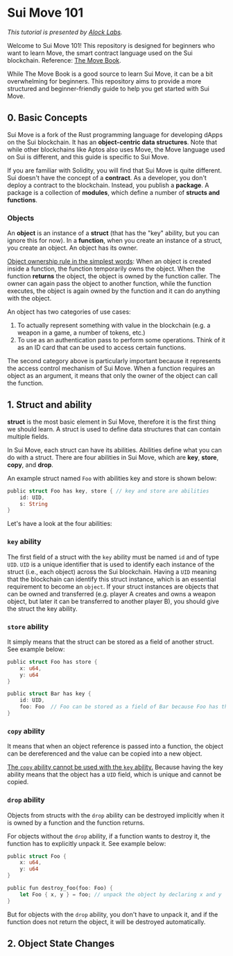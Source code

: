 # Sui Move 101
*This tutorial is presented by [Alock Labs](https://www.alock.club).*

Welcome to Sui Move 101! This repository is designed for beginners who want to learn Move, the smart contract language used on the Sui blockchain. Reference: [The Move Book](https://move-book.com/index.html). 

While The Move Book is a good source to learn Sui Move, it can be a bit overwhelming for beginners. This repository aims to provide a more structured and beginner-friendly guide to help you get started with Sui Move.

## 0. Basic Concepts
Sui Move is a fork of the Rust programming language for developing dApps on the Sui blockchain. It has an **object-centric data structures**. Note that while other blockchains like Aptos also uses Move, the Move language used on Sui is different, and this guide is specific to Sui Move. 

If you are familiar with Solidity, you will find that Sui Move is quite different. Sui doesn't have the concept of a **contract**. As a developer, you don't deploy a contract to the blockchain. Instead, you publish a **package**. A package is a collection of **modules**, which define a number of **structs and functions**.

### Objects
An **object** is an instance of a **struct** (that has the "key" ability, but you can ignore this for now). In a **function**, when you create an instance of a struct, you create an object. An object has its owner. 

<ins>Object ownership rule in the simplest words</ins>: When an object is created inside a function, the function temporarily owns the object. When the function **returns** the object, the object is owned by the function caller. The owner can again pass the object to another function, while the function executes, the object is again owned by the function and it can do anything with the object.

An object has two categories of use cases:
1. To actually represent something with value in the blockchain (e.g. a weapon in a game, a number of tokens, etc.)
2. To use as an authentication pass to perform some operations. Think of it as an ID card that can be used to access certain functions. 

The second category above is particularly important because it represents the access control mechanism of Sui Move. When a function requires an object as an argument, it means that only the owner of the object can call the function.

## 1. Struct and ability
**struct** is the most basic element in Sui Move, therefore it is the first thing we should learn. A struct is used to define data structures that can contain multiple fields.

In Sui Move, each struct can have its abilities. Abilities define what you can do with a struct. There are four abilities in Sui Move, which are **key**, **store**, **copy**, and **drop**.

An example struct named `Foo` with abilities key and store is shown below:

```rust
public struct Foo has key, store { // key and store are abilities
    id: UID,
    s: String
}
```

Let's have a look at the four abilities:

### `key` ability
The first field of a struct with the `key` ability must be named `id` and of type `UID`. `UID` is a unique identifier that is used to identify each instance of the struct (i.e., each object) across the Sui blockchain.
Having a `UID` meaning that the blockchain can identify this struct instance, which is an essential requirement to become an `object`. If your struct instances are objects that can be owned and transferred (e.g. player A creates and owns a weapon object, but later it can be transferred to another player B), you should give the struct the key ability. 

### `store` ability
It simply means that the struct can be stored as a field of another struct. See example below:

```rust
public struct Foo has store {
    x: u64,
    y: u64
}

public struct Bar has key {
    id: UID,
    foo: Foo  // Foo can be stored as a field of Bar because Foo has the store ability
}
```

### `copy` ability
It means that when an object reference is passed into a function, the object can be dereferenced and the value can be copied into a new object. 

<ins>The `copy` ability cannot be used with the `key` ability.</ins> Because having the key ability means that the object has a `UID` field, which is unique and cannot be copied.

### `drop` ability
Objects from structs with the `drop` ability can be destroyed implicitly when it is owned by a function and the function returns.

For objects without the `drop` ability, if a function wants to destroy it, the function has to explicitly unpack it. See example below:

```rust
public struct Foo {
    x: u64,
    y: u64
}

public fun destroy_foo(foo: Foo) {
    let Foo { x, y } = foo; // unpack the object by declaring x and y
}
```

But for objects with the `drop` ability, you don't have to unpack it, and if the function does not return the object, it will be destroyed automatically.


## 2. Object State Changes